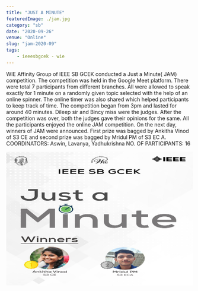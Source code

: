 ```yaml
---
title: "JUST A MINUTE"
featuredImage: ./jam.jpg
category: "sb"
date: "2020-09-26"
venue: "Online"
slug: "jam-2020-09"
tags:
    - ieeesbgcek - wie
---
```

WIE Affinity Group of IEEE SB GCEK conducted a Just a Minute( JAM) competition. The competition was held in the Google Meet platform. There were total 7 participants from different branches. All were allowed to speak exactly for 1 minute on a randomly given topic selected with the help of an online spinner. The online timer was also shared which helped participants to keep track of time. The competition began from 3pm and lasted for around 40 minutes. Dileep sir and Bincy miss were the judges. After the competition was over, both the judges gave their opinions for the same. All the participants enjoyed the online JAM competition.
On the next day, winners of JAM were announced. First prize was bagged by Ankitha Vinod of S3 CE and second prize was bagged by Mridul PM of S3 EC A.
COORDINATORS: Aswin, Lavanya, Yadhukrishna
NO. OF PARTICIPANTS: 16

![Winners](./jam1.jpg)
